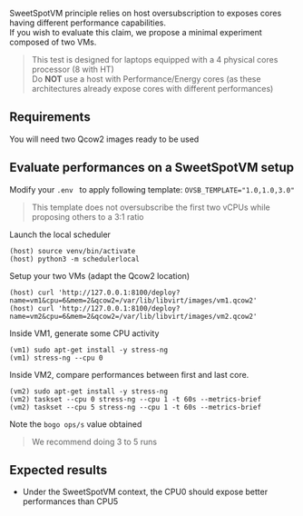 SweetSpotVM principle relies on host oversubscription to exposes cores having different performance capabilities.  
If you wish to evaluate this claim, we propose a minimal experiment composed of two VMs. 

> This test is designed for laptops equipped with a 4 physical cores processor (8 with HT)  
> Do **NOT** use a host with Performance/Energy cores (as these architectures already expose cores with different performances)

## Requirements

You will need two Qcow2 images ready to be used  

## Evaluate performances on a SweetSpotVM setup

Modify your ```.env ``` to apply following template: ```OVSB_TEMPLATE="1.0,1.0,3.0"```
> This template does not oversubscribe the first two vCPUs while proposing others to a 3:1 ratio

Launch the local scheduler
```
(host) source venv/bin/activate
(host) python3 -m schedulerlocal
```

Setup your two VMs (adapt the Qcow2 location)
```
(host) curl 'http://127.0.0.1:8100/deploy?name=vm1&cpu=6&mem=2&qcow2=/var/lib/libvirt/images/vm1.qcow2'
(host) curl 'http://127.0.0.1:8100/deploy?name=vm2&cpu=6&mem=2&qcow2=/var/lib/libvirt/images/vm2.qcow2'
```

Inside VM1, generate some CPU activity
```
(vm1) sudo apt-get install -y stress-ng
(vm1) stress-ng --cpu 0
```

Inside VM2, compare performances between first and last core.
```
(vm2) sudo apt-get install -y stress-ng
(vm2) taskset --cpu 0 stress-ng --cpu 1 -t 60s --metrics-brief
(vm2) taskset --cpu 5 stress-ng --cpu 1 -t 60s --metrics-brief
```
Note the ```bogo ops/s``` value obtained
> We recommend doing 3 to 5 runs

## Expected results

- Under the SweetSpotVM context, the CPU0 should expose better performances than CPU5